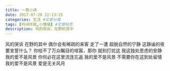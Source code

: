 ```yaml
---
title: 一首小诗
date: 2017-07-20 22:13:25
categories: 生活 #文章分类
tags: [吟诗作赋,小情绪] #文章标签
description: 风的哭诉，在野的其中
---
```

<!--more-->
风的哭诉
在野的其中
偶尔会有稀疏的来客
走了一遭
超脱自然的宁静
这静谧的夜
要宣誓什么？ 
你给不了万众瞩目的喧嚣，那你 
就别打扰这
我这独处思虑的安静 
我的爱不是风景
你何必在这里流连忘返
我的爱不是风景
不需要你在这到处留情
我的爱不是风景
爱是无关风月
